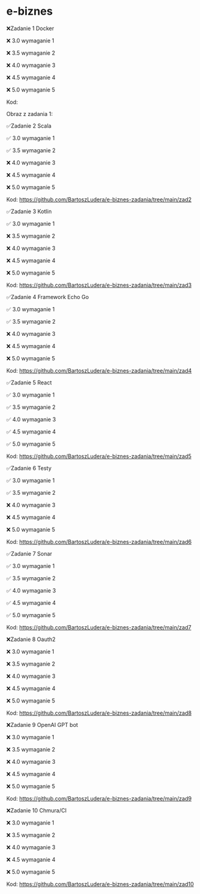 # e-biznes

❌Zadanie 1 Docker

❌ 3.0 wymaganie 1

❌ 3.5 wymaganie 2 

❌ 4.0 wymaganie 3 

❌ 4.5 wymaganie 4 

❌ 5.0 wymaganie 5 

Kod: 

Obraz z zadania 1: 

✅Zadanie 2 Scala

✅ 3.0 wymaganie 1 

✅ 3.5 wymaganie 2 

❌ 4.0 wymaganie 3 

❌ 4.5 wymaganie 4

❌ 5.0 wymaganie 5 

Kod: https://github.com/BartoszLudera/e-biznes-zadania/tree/main/zad2

✅Zadanie 3 Kotlin

✅ 3.0 wymaganie 1 

❌ 3.5 wymaganie 2

❌ 4.0 wymaganie 3 

❌ 4.5 wymaganie 4 

❌ 5.0 wymaganie 5

Kod: https://github.com/BartoszLudera/e-biznes-zadania/tree/main/zad3

✅Zadanie 4 Framework Echo Go

✅ 3.0 wymaganie 1 

✅ 3.5 wymaganie 2 

❌ 4.0 wymaganie 3 

❌ 4.5 wymaganie 4 

❌ 5.0 wymaganie 5 

Kod: https://github.com/BartoszLudera/e-biznes-zadania/tree/main/zad4

✅Zadanie 5 React

✅ 3.0 wymaganie 1 

✅ 3.5 wymaganie 2 

✅ 4.0 wymaganie 3 

✅ 4.5 wymaganie 4

✅ 5.0 wymaganie 5 

Kod: https://github.com/BartoszLudera/e-biznes-zadania/tree/main/zad5

✅Zadanie 6 Testy

✅ 3.0 wymaganie 1 

✅ 3.5 wymaganie 2 

❌ 4.0 wymaganie 3

❌ 4.5 wymaganie 4

❌ 5.0 wymaganie 5

Kod: https://github.com/BartoszLudera/e-biznes-zadania/tree/main/zad6

✅Zadanie 7 Sonar

✅ 3.0 wymaganie 1 

✅ 3.5 wymaganie 2

✅ 4.0 wymaganie 3

✅ 4.5 wymaganie 4

✅ 5.0 wymaganie 5

Kod: https://github.com/BartoszLudera/e-biznes-zadania/tree/main/zad7

❌Zadanie 8 Oauth2

❌ 3.0 wymaganie 1 

❌ 3.5 wymaganie 2 

❌ 4.0 wymaganie 3

❌ 4.5 wymaganie 4

❌ 5.0 wymaganie 5

Kod: https://github.com/BartoszLudera/e-biznes-zadania/tree/main/zad8

❌Zadanie 9 OpenAI GPT bot

❌ 3.0 wymaganie 1 

❌ 3.5 wymaganie 2 

❌ 4.0 wymaganie 3

❌ 4.5 wymaganie 4

❌ 5.0 wymaganie 5

Kod: https://github.com/BartoszLudera/e-biznes-zadania/tree/main/zad9

❌Zadanie 10 Chmura/CI

❌ 3.0 wymaganie 1 

❌ 3.5 wymaganie 2 

❌ 4.0 wymaganie 3

❌ 4.5 wymaganie 4

❌ 5.0 wymaganie 5

Kod: https://github.com/BartoszLudera/e-biznes-zadania/tree/main/zad10

